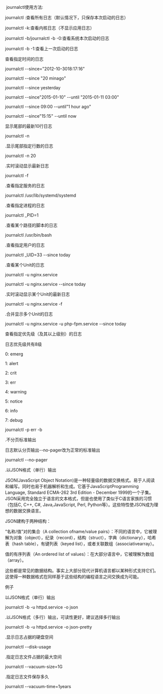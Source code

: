​         journalctl使用方法:

journalctl :查看所有日志（默认情况下，只保存本次启动的日志）

journalctl -k:查看内核日志（不显示应用日志）

journalctl   -b/journalctl  -b  -0:查看系统本次启动的日志

journalctl  -b -1:查看上一次启动的日志

查看指定时间的日志

journalctl --since="2012-10-3018:17:16"

journalctl --since "20 minago"

journalctl --since yesterday

journalctl --since"2015-01-10" --until "2015-01-11 03:00"

journalctl --since 09:00 --until"1 hour ago"

journalctl --since"15:15" --until now

显示尾部的最新10行日志

journalctl  -n

.显示尾部指定行数的日志

journalctl -n 20

.实时滚动显示最新日志

journalctl   -f

.查看指定服务的日志

journalctl  /usr/lib/systemd/systemd

.查看指定进程的日志

journalctl   _PID=1

.查看某个路径的脚本的日志

journalctl    /usr/bin/bash

.查看指定用户的日志

journalctl _UID=33  --since today

.查看某个Unit的日志

journalctl  -u nginx.service

journalctl  -u nginx.service  --since  today

.实时滚动显示某个Unit的最新日志

journalctl  -u nginx.service  -f

.合并显示多个Unit的日志

journalctl  -u nginx.service  -u php-fpm.service  --since today

查看指定优先级（及其以上级别）的日志

日志优先级共有8级

0: emerg

1: alert

2: crit

3: err

4: warning

5: notice

6: info

7: debug

journalctl  -p err  -b

.不分页标准输出

日志默认分页输出--no-pager改为正常的标准输出

journalctl  --no-pager

.以JSON格式（单行）输出

JSON(JavaScript Object Notation)是一种轻量级的数据交换格式。易于人阅读和编写。同时也易于机器解析和生成。它基于JavaScriptProgramming Language, Standard ECMA-262 3rd Edition - December 1999的一个子集。JSON采用完全独立于语言的文本格式，但是也使用了类似于C语言家族的习惯（包括C, C++, C#, Java,JavaScript, Perl, Python等）。这些特性使JSON成为理想的数据交换语言。

JSON建构于两种结构：

“名称/值”对的集合（A collection ofname/value pairs）：不同的语言中，它被理解为对象（object），纪录（record），结构（struct），字典（dictionary），哈希表（hash table），有键列表（keyed list），或者关联数组（associativearray）。

值的有序列表（An ordered list of values）：在大部分语言中，它被理解为数组（array）。

这些都是常见的数据结构。事实上大部分现代计算机语言都以某种形式支持它们。这使得一种数据格式在同样基于这些结构的编程语言之间交换成为可能。

例子

以JSON格式（单行）输出

journalctl  -b -u httpd.service  -o json

.以JSON格式（多行）输出，可读性更好，建议选择多行输出

journalctl  -b -u httpd.service  -o json-pretty

.显示日志占据的硬盘空间

journalctl  --disk-usage

.指定日志文件占据的最大空间

journalctl   --vacuum-size=1G

.指定日志文件保存多久

journalctl   --vacuum-time=1years